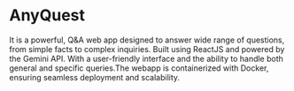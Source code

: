 # AnyQuest
It is a powerful, Q&A web app designed to answer wide range of questions, from simple facts to complex inquiries. Built using ReactJS and powered by the Gemini API. With a user-friendly interface and the ability to handle both general and specific queries.The webapp is containerized with Docker, ensuring seamless deployment and scalability.
